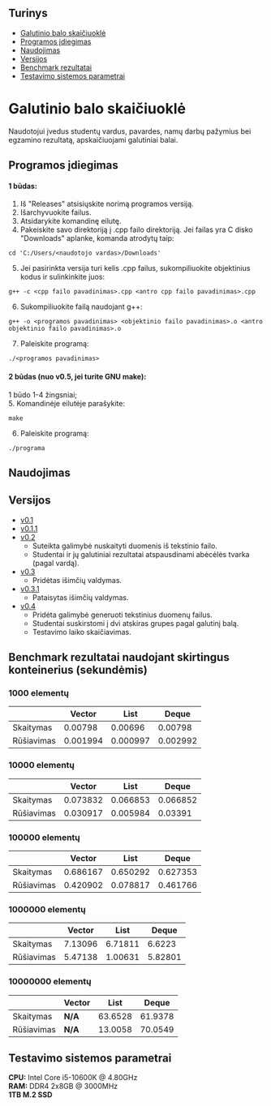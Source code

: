 ## Turinys
* [Galutinio balo skaičiuoklė](#galutinio-balo-skaičiuoklė)  
* [Programos įdiegimas](#programos-įdiegimas)  
* [Naudojimas](#naudojimas)  
* [Versijos](#versijos)  
* [Benchmark rezultatai](#benchmark-rezultatai-naudojant-skirtingus-konteinerius-sekund%C4%97mis)
* [Testavimo sistemos parametrai](#testavimo-sistemos-parametrai)  

# Galutinio balo skaičiuoklė
Naudotojui įvedus studentų vardus, pavardes, namų darbų pažymius bei egzamino rezultatą, apskaičiuojami galutiniai balai.
## Programos įdiegimas
#### 1 būdas:
1. Iš "Releases" atsisiųskite norimą programos versiją.
2. Išarchyvuokite failus.
3. Atsidarykite komandinę eilutę.
4. Pakeiskite savo direktoriją į .cpp failo direktoriją. Jei failas yra C disko "Downloads" aplanke, komanda atrodytų taip:
```
cd 'C:/Users/<naudotojo vardas>/Downloads'
```
5. Jei pasirinkta versija turi kelis .cpp failus, sukompiliuokite objektinius kodus ir sulinkinkite juos:
```
g++ -c <cpp failo pavadinimas>.cpp <antro cpp failo pavadinimas>.cpp
```
6. Sukompiliuokite failą naudojant g++:
```
g++ -o <programos pavadinimas> <objektinio failo pavadinimas>.o <antro objektinio failo pavadinimas>.o
```
7. Paleiskite programą:
```
./<programos pavadinimas>
```

#### 2 būdas (nuo v0.5, jei turite GNU make):
1 būdo 1-4 žingsniai;  
5. Komandinėje eilutėje parašykite:
```
make
```
6. Paleiskite programą:
```
./programa
```
## Naudojimas


## Versijos
- [v0.1](https://github.com/audronem/galutinis/tree/v0.1)
- [v0.1.1](https://github.com/audronem/galutinis/tree/v0.1.1)
- [v0.2](https://github.com/audronem/galutinis/tree/v0.2)
  - Suteikta galimybė nuskaityti duomenis iš tekstinio failo.
  - Studentai ir jų galutiniai rezultatai atspausdinami abėcėlės tvarka (pagal vardą).
- [v0.3](https://github.com/audronem/galutinis/tree/v0.3)
  - Pridėtas išimčių valdymas.
- [v0.3.1](https://github.com/audronem/galutinis/tree/v0.3)
  - Pataisytas išimčių valdymas.
- [v0.4](https://github.com/audronem/galutinis/tree/v0.4)
  - Pridėta galimybė generuoti tekstinius duomenų failus.
  - Studentai suskirstomi į dvi atskiras grupes pagal galutinį balą.
  - Testavimo laiko skaičiavimas.

## Benchmark rezultatai naudojant skirtingus konteinerius (sekundėmis)
### 1000 elementų
|               |     Vector    |     List      |     Deque     |
| ------------- | ------------- | ------------- | ------------- |
| Skaitymas     |     0.00798   |    0.00696    |    0.00798    |
| Rūšiavimas    |    0.001994   |    0.000997   |    0.002992   |

### 10000 elementų
|               |     Vector    |     List      |     Deque     |
| ------------- | ------------- | ------------- | ------------- |
| Skaitymas     |    0.073832   |    0.066853   |    0.066852   |
| Rūšiavimas    |    0.030917   |    0.005984   |    0.03391    |

### 100000 elementų
|               |     Vector    |     List      |     Deque     |
| ------------- | ------------- | ------------- | ------------- |
| Skaitymas     |    0.686167   |    0.650292   |    0.627353   |
| Rūšiavimas    |    0.420902   |    0.078817   |    0.461766   |

### 1000000 elementų
|               |     Vector    |     List      |     Deque     |
| ------------- | ------------- | ------------- | ------------- |
| Skaitymas     |    7.13096    |    6.71811    |     6.6223    |
| Rūšiavimas    |    5.47138    |    1.00631    |     5.82801   |

### 10000000 elementų
|               |     Vector    |     List      |     Deque     |
| ------------- | ------------- | ------------- | ------------- |
| Skaitymas     |    **N/A**    |    63.6528    |    61.9378    |
| Rūšiavimas    |    **N/A**    |    13.0058    |    70.0549    |

## Testavimo sistemos parametrai
**CPU:** Intel Core i5-10600K @ 4.80GHz  
**RAM:** DDR4 2x8GB @ 3000MHz  
**1TB M.2 SSD**
